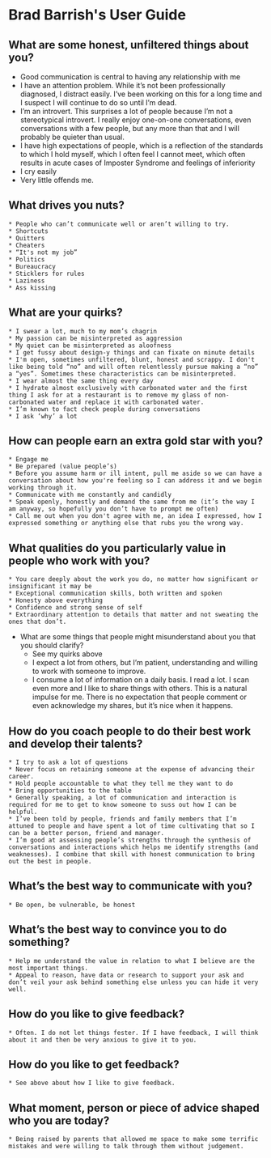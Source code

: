 # Brad Barrish's User Guide

## What are some honest, unfiltered things about you?
* Good communication is central to having any relationship with me
* I have an attention problem. While it’s not been professionally diagnosed, I distract easily. I’ve been working on this for a long time and I suspect I will continue to do so until I’m dead.
* I’m an introvert. This surprises a lot of people because I’m not a stereotypical introvert. I really enjoy one-on-one conversations, even conversations with a few people, but any more than that and I will probably be quieter than usual. 
* I have high expectations of people, which is a reflection of the standards to which I hold myself, which I often feel I cannot meet, which often results in acute cases of Imposter Syndrome and feelings of inferiority
* I cry easily
* Very little offends me.
	
## What drives you nuts?
	* People who can’t communicate well or aren’t willing to try. 
	* Shortcuts
	* Quitters
	* Cheaters
	* “It's not my job”
	* Politics
	* Bureaucracy
	* Sticklers for rules
	* Laziness
	* Ass kissing
	
## What are your quirks?
	* I swear a lot, much to my mom’s chagrin
	* My passion can be misinterpreted as aggression
	* My quiet can be misinterpreted as aloofness
	* I get fussy about design-y things and can fixate on minute details
	* I'm open, sometimes unfiltered, blunt, honest and scrappy. I don't like being told “no” and will often relentlessly pursue making a “no” a “yes”. Sometimes these characteristics can be misinterpreted. 
	* I wear almost the same thing every day
	* I hydrate almost exclusively with carbonated water and the first thing I ask for at a restaurant is to remove my glass of non-carbonated water and replace it with carbonated water.
	* I’m known to fact check people during conversations 
	* I ask ‘why’ a lot

## How can people earn an extra gold star with you?
	* Engage me
	* Be prepared (value people’s)
	* Before you assume harm or ill intent, pull me aside so we can have a conversation about how you're feeling so I can address it and we begin working through it.
	* Communicate with me constantly and candidly
	* Speak openly, honestly and demand the same from me (it’s the way I am anyway, so hopefully you don’t have to prompt me often)
	* Call me out when you don't agree with me, an idea I expressed, how I expressed something or anything else that rubs you the wrong way.

## What qualities do you particularly value in people who work with you?
	* You care deeply about the work you do, no matter how significant or insignificant it may be
	* Exceptional communication skills, both written and spoken
	* Honesty above everything
	* Confidence and strong sense of self
	* Extraordinary attention to details that matter and not sweating the ones that don’t. 
* What are some things that people might misunderstand about you that you should clarify?
	* See my quirks above
	* I expect a lot from others, but I’m patient, understanding and willing to work with someone to improve.
	* I consume a lot of information on a daily basis. I read a lot. I scan even more and I like to share things with others. This is a natural impulse for me. There is no expectation that people comment or even acknowledge my shares, but it’s nice when it happens. 

## How do you coach people to do their best work and develop their talents?
	* I try to ask a lot of questions
	* Never focus on retaining someone at the expense of advancing their career.
	* Hold people accountable to what they tell me they want to do
	* Bring opportunities to the table
	* Generally speaking, a lot of communication and interaction is required for me to get to know someone to suss out how I can be helpful.
	* I’ve been told by people, friends and family members that I’m attuned to people and have spent a lot of time cultivating that so I can be a better person, friend and manager.
	* I’m good at assessing people’s strengths through the synthesis of conversations and interactions which helps me identify strengths (and weaknesses). I combine that skill with honest communication to bring out the best in people.

## What’s the best way to communicate with you?
	* Be open, be vulnerable, be honest

## What’s the best way to convince you to do something?
	* Help me understand the value in relation to what I believe are the most important things. 
	* Appeal to reason, have data or research to support your ask and don’t veil your ask behind something else unless you can hide it very well.

## How do you like to give feedback?
	* Often. I do not let things fester. If I have feedback, I will think about it and then be very anxious to give it to you.

## How do you like to get feedback?
	* See above about how I like to give feedback.

## What moment, person or piece of advice shaped who you are today?
	* Being raised by parents that allowed me space to make some terrific mistakes and were willing to talk through them without judgement. 
